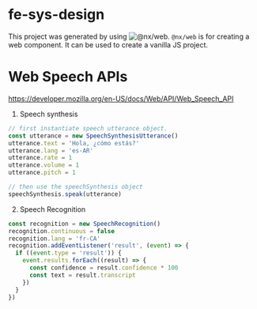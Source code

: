 # fe-sys-design

This project was generated by using ![@nx/web](https://nx.dev/nx-api/web/documents/overview#setting-up-nxweb). `@nx/web` is for creating a web component. It can be used to create a vanilla JS project.

# Web Speech APIs

https://developer.mozilla.org/en-US/docs/Web/API/Web_Speech_API

1. Speech synthesis

```ts
// first instantiate speech utterance object.
const utterance = new SpeechSynthesisUtterance()
utterance.text = 'Hola, ¿cómo estás?'
utterance.lang = 'es-AR'
utterance.rate = 1
utterance.volume = 1
utterance.pitch = 1

// then use the speechSynthesis object
speechSynthesis.speak(utterance)
```

2. Speech Recognition

```ts
const recognition = new SpeechRecognition()
recognition.continuous = false
recognition.lang = 'fr-CA'
recognition.addEventListener('result', (event) => {
  if ((event.type = 'result')) {
    event.results.forEach((result) => {
      const confidence = result.confidence * 100
      const text = result.transcript
    })
  }
})
```
